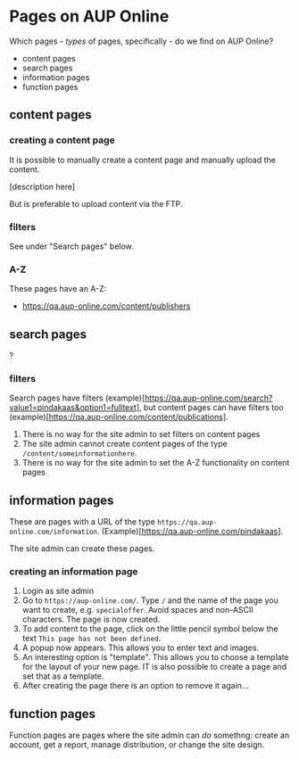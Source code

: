 # Pages on AUP Online

Which pages - _types_ of pages, specifically - do we find on AUP Online?

- content pages
- search pages
- information pages
- function pages

## content pages


### creating a content page
It is possible to manually create a content page and manually upload the content.

[description here]

But is preferable to upload content via the FTP. 


### filters
See under "Search pages" below.

### A-Z
These pages have an A-Z:

- https://qa.aup-online.com/content/publishers


## search pages
?

### filters
Search pages have filters (example)[https://qa.aup-online.com/search?value1=pindakaas&option1=fulltext], but content pages can have filters too (example)[https://qa.aup-online.com/content/publications].

1. There is no way for the site admin to set filters on content pages
2. The site admin cannot create content pages of the type `/content/someinformationhere`.
3. There is no way for the site admin to set the A-Z functionality on content pages


## information pages
These are pages with a URL of the type `https://qa.aup-online.com/information`. (Example)[https://qa.aup-online.com/pindakaas]. 

The site admin can create these pages.

### creating an information page

1. Login as site admin
2. Go to `https://aup-online.com/`. Type `/` and the name of the page you want to create, e.g. `specialoffer`. Avoid spaces and non-ASCII characters. The page is now created.
3. To add content to the page, click on the little pencil symbol below the text `This page has not been defined`.
4. A popup now appears. This allows you to enter text and images.
5. An interesting option is "template". This allows you to choose a template for the layout of your new page. IT is also possible to create a page and set that as a template.
6. After creating the page there is an option to remove it again...

## function pages
Function pages are pages where the site admin can _do_ somethng: create an account, get a report, manage distribution, or change the site design.


